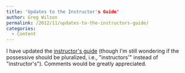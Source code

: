 ```yaml
---
title: 'Updates to the Instructor's Guide'
author: Greg Wilson
permalink: /2012/11/updates-to-the-instructors-guide/
categories:
  - Content
---
```

I have updated the [instructor's guide][1] (though I'm still wondering if the possessive should be pluralized, i.e., "instructors'" instead of "instructor's"). Comments would be greatly appreciated.

 [1]: /instructors-guide/
